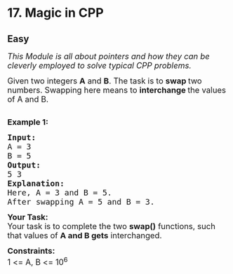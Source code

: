 # 17. Magic in CPP
## Easy 
<div class="problem-statement">
                <p></p><p><em><span style="font-size:18px">This Module is all about pointers and how they can be cleverly employed to solve typical CPP problems.</span></em></p>

<p><span style="font-size:18px">Given two integers <strong>A</strong> and <strong>B</strong>. The task is to <strong>swap </strong>two numbers. Swapping here means to <strong>interchange </strong>the values of A and B.</span><br>
&nbsp;</p>

<p><span style="font-size:18px"><strong>Example 1:</strong> <strong> </strong></span></p>

<pre><span style="font-size:18px"><strong>Input:</strong>
A = 3 
B = 5
<strong>Output: 
</strong>5 3
<strong>Explanation:</strong>
Here, A = 3 and B = 5.
After swapping A = 5 and B = 3.
</span></pre>

<p><span style="font-size:18px"><strong>Your&nbsp;Task:</strong><br>
Your task is to complete the two&nbsp;<strong>swap()</strong> functions, such that values of <strong>A and B gets</strong> interchanged.</span></p>

<p><span style="font-size:18px"><strong>Constraints:</strong><br>
1 &lt;= A, B &lt;= 10<sup>6</sup></span></p>
 <p></p>
            </div>